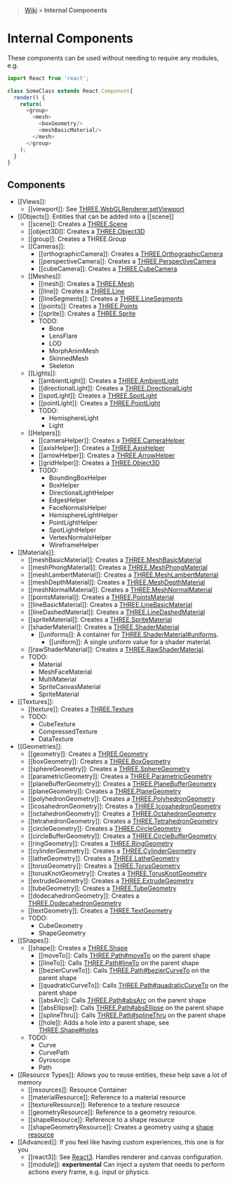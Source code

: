 > [Wiki](Home) » **Internal Components**

# Internal Components

These components can be used without needing to require any modules, e.g.

```js
import React from 'react';

class SomeClass extends React.Component{
  render() {
    return(
      <group>
        <mesh>
          <boxGeometry/>
          <meshBasicMaterial/>
        </mesh>
      </group>
    );
  }
}
```

## Components

* [[Views]]:
  * [[viewport]]: See [THREE.WebGLRenderer.setViewport](http://threejs.org/docs/#Reference/Renderers/WebGLRenderer.setViewport)
* [[Objects]]: Entities that can be added into a [[scene]]
  * [[scene]]: Creates a [THREE.Scene](http://threejs.org/docs/#Reference/Scenes/Scene)
  * [[object3D]]: Creates a [THREE.Object3D](http://threejs.org/docs/#Reference/Core/Object3D)
  * [[group]]: Creates a THREE.Group
  * [[Cameras]]:
    * [[orthographicCamera]]: Creates a [THREE.OrthographicCamera](http://threejs.org/docs/#Reference/Cameras/OrthographicCamera)
    * [[perspectiveCamera]]: Creates a [THREE.PerspectiveCamera](http://threejs.org/docs/#Reference/Cameras/PerspectiveCamera)
    * [[cubeCamera]]: Creates a [THREE.CubeCamera](http://threejs.org/docs/#Reference/Cameras/CubeCamera)
  * [[Meshes]]:
    * [[mesh]]: Creates a [THREE.Mesh](http://threejs.org/docs/#Reference/Objects/Mesh)
    * [[line]]: Creates a [THREE.Line](http://threejs.org/docs/#Reference/Objects/Line)
    * [[lineSegments]]: Creates a [THREE.LineSegments](http://threejs.org/docs/#Reference/Objects/LineSegments)
    * [[points]]: Creates a [THREE.Points](http://threejs.org/docs/#Reference/Objects/Points)
    * [[sprite]]: Creates a [THREE.Sprite](http://threejs.org/docs/#Reference/Objects/Sprite)
    * TODO:
      * Bone
      * LensFlare
      * LOD
      * MorphAnimMesh
      * SkinnedMesh
      * Skeleton
  * [[Lights]]:
    * [[ambientLight]]: Creates a [THREE.AmbientLight](http://threejs.org/docs/#Reference/Lights/AmbientLight)
    * [[directionalLight]]: Creates a [THREE.DirectionalLight](http://threejs.org/docs/#Reference/Lights/DirectionalLight)
    * [[spotLight]]: Creates a [THREE.SpotLight](http://threejs.org/docs/#Reference/Lights/SpotLight)
    * [[pointLight]]: Creates a [THREE.PointLight](http://threejs.org/docs/#Reference/Lights/PointLight)
    * TODO:
      * HemisphereLight
      * Light
  * [[Helpers]]:
    * [[cameraHelper]]: Creates a [THREE.CameraHelper](http://threejs.org/docs/#Reference/Extras.Helpers/CameraHelper)
    * [[axisHelper]]: Creates a [THREE.AxisHelper](http://threejs.org/docs/#Reference/Extras.Helpers/AxisHelper)
    * [[arrowHelper]]: Creates a [THREE.ArrowHelper](http://threejs.org/docs/#Reference/Extras.Helpers/ArrowHelper)
    * [[gridHelper]]: Creates a [THREE.Object3D](http://threejs.org/docs/#Reference/Core/Object3D)
    * TODO:
      * BoundingBoxHelper
      * BoxHelper
      * DirectionalLightHelper
      * EdgesHelper
      * FaceNormalsHelper
      * HemisphereLightHelper
      * PointLightHelper
      * SpotLightHelper
      * VertexNormalsHelper
      * WireframeHelper
* [[Materials]]:
  * [[meshBasicMaterial]]: Creates a [THREE.MeshBasicMaterial](http://threejs.org/docs/#Reference/Materials/MeshBasicMaterial)
  * [[meshPhongMaterial]]: Creates a [THREE.MeshPhongMaterial](http://threejs.org/docs/#Reference/Materials/MeshPhongMaterial)
  * [[meshLambertMaterial]]: Creates a [THREE.MeshLambertMaterial](http://threejs.org/docs/#Reference/Materials/MeshLambertMaterial)
  * [[meshDepthMaterial]]: Creates a [THREE.MeshDepthMaterial](http://threejs.org/docs/#Reference/Materials/MeshDepthMaterial)
  * [[meshNormalMaterial]]: Creates a [THREE.MeshNormalMaterial](http://threejs.org/docs/#Reference/Materials/MeshNormalMaterial)
  * [[pointsMaterial]]: Creates a [THREE.PointsMaterial](http://threejs.org/docs/#Reference/Materials/PointsMaterial)
  * [[lineBasicMaterial]]: Creates a [THREE.LineBasicMaterial](http://threejs.org/docs/#Reference/Materials/LineBasicMaterial)
  * [[lineDashedMaterial]]: Creates a [THREE.LineDashedMaterial](http://threejs.org/docs/#Reference/Materials/LineDashedMaterial)
  * [[spriteMaterial]]: Creates a [THREE.SpriteMaterial](http://threejs.org/docs/#Reference/Materials/SpriteMaterial)
  * [[shaderMaterial]]: Creates a [THREE.ShaderMaterial](http://threejs.org/docs/#Reference/Materials/ShaderMaterial)
    * [[uniforms]]: A container for [THREE.ShaderMaterial#uniforms](http://threejs.org/docs/#Reference/Materials/ShaderMaterial.uniforms).
      * [[uniform]]: A single uniform value for a shader material.
  * [[rawShaderMaterial]]: Creates a [THREE.RawShaderMaterial](http://threejs.org/docs/#Reference/Materials/RawShaderMaterial).
  * TODO:
    * Material
    * MeshFaceMaterial
    * MultiMaterial
    * SpriteCanvasMaterial
    * SpriteMaterial
* [[Textures]]:
  * [[texture]]: Creates a [THREE.Texture](http://threejs.org/docs/#Reference/Textures/Texture)
  * TODO:
    * CubeTexture
    * CompressedTexture
    * DataTexture
* [[Geometries]]:
  * [[geometry]]: Creates a [THREE.Geometry](http://threejs.org/docs/#Reference/Extras.Geometries/Geometry)
  * [[boxGeometry]]: Creates a [THREE.BoxGeometry](http://threejs.org/docs/#Reference/Extras.Geometries/BoxGeometry)
  * [[sphereGeometry]]: Creates a [THREE.SphereGeometry](http://threejs.org/docs/#Reference/Extras.Geometries/SphereGeometry)
  * [[parametricGeometry]]: Creates a [THREE.ParametricGeometry](http://threejs.org/docs/#Reference/Extras.Geometries/ParametricGeometry)
  * [[planeBufferGeometry]]: Creates a [THREE.PlaneBufferGeometry](http://threejs.org/docs/#Reference/Extras.Geometries/PlaneBufferGeometry)
  * [[planeGeometry]]: Creates a [THREE.PlaneGeometry](http://threejs.org/docs/#Reference/Extras.Geometries/PlaneGeometry)
  * [[polyhedronGeometry]]: Creates a [THREE.PolyhedronGeometry](http://threejs.org/docs/#Reference/Extras.Geometries/PolyhedronGeometry)
  * [[icosahedronGeometry]]: Creates a [THREE.IcosahedronGeometry](http://threejs.org/docs/#Reference/Extras.Geometries/IcosahedronGeometry)
  * [[octahedronGeometry]]: Creates a [THREE.OctahedronGeometry](http://threejs.org/docs/#Reference/Extras.Geometries/OctahedronGeometry)
  * [[tetrahedronGeometry]]: Creates a [THREE.TetrahedronGeometry](http://threejs.org/docs/#Reference/Extras.Geometries/TetrahedronGeometry)
  * [[circleGeometry]]: Creates a [THREE.CircleGeometry](http://threejs.org/docs/#Reference/Extras.Geometries/CircleGeometry)
  * [[circleBufferGeometry]]: Creates a [THREE.CircleBufferGeometry](http://threejs.org/docs/#Reference/Extras.Geometries/CircleBufferGeometry)
  * [[ringGeometry]]: Creates a [THREE.RingGeometry](http://threejs.org/docs/#Reference/Extras.Geometries/RingGeometry)
  * [[cylinderGeometry]]: Creates a [THREE.CylinderGeometry](http://threejs.org/docs/#Reference/Extras.Geometries/CylinderGeometry)
  * [[latheGeometry]]: Creates a [THREE.LatheGeometry](http://threejs.org/docs/#Reference/Extras.Geometries/LatheGeometry)
  * [[torusGeometry]]: Creates a [THREE.TorusGeometry](http://threejs.org/docs/#Reference/Extras.Geometries/TorusGeometry)
  * [[torusKnotGeometry]]: Creates a [THREE.TorusKnotGeometry](http://threejs.org/docs/#Reference/Extras.Geometries/TorusKnotGeometry)
  * [[extrudeGeometry]]: Creates a [THREE.ExtrudeGeometry](http://threejs.org/docs/#Reference/Extras.Geometries/ExtrudeGeometry)
  * [[tubeGeometry]]: Creates a [THREE.TubeGeometry](http://threejs.org/docs/#Reference/Extras.Geometries/TubeGeometry)
  * [[dodecahedronGeometry]]: Creates a [THREE.DodecahedronGeometry](http://threejs.org/docs/index.html#Reference/Extras.Geometries/DodecahedronGeometry)
  * [[textGeometry]]: Creates a [THREE.TextGeometry](http://threejs.org/docs/#Reference/Extras.Geometries/TextGeometry)
  * TODO:
    * CubeGeometry
    * ShapeGeometry
* [[Shapes]]:
  * [[shape]]: Creates a [THREE.Shape](http://threejs.org/docs/#Reference/Extras.Core/Shape)
    * [[moveTo]]: Calls [THREE.Path#moveTo](http://threejs.org/docs/#Reference/Extras.Core/Path.moveTo) on the parent shape
    * [[lineTo]]: Calls [THREE.Path#lineTo](http://threejs.org/docs/#Reference/Extras.Core/Path.lineTo) on the parent shape
    * [[bezierCurveTo]]: Calls [THREE.Path#bezierCurveTo](http://threejs.org/docs/#Reference/Extras.Core/Path.bezierCurveTo) on the parent shape
    * [[quadraticCurveTo]]: Calls [THREE.Path#quadraticCurveTo](http://threejs.org/docs/#Reference/Extras.Core/Path.quadraticCurveTo) on the parent shape
    * [[absArc]]: Calls [THREE.Path#absArc](http://threejs.org/docs/#Reference/Extras.Core/Path.absarc) on the parent shape
    * [[absEllipse]]: Calls [THREE.Path#absEllipse](http://threejs.org/docs/#Reference/Extras.Core/Path.absellipse) on the parent shape
    * [[splineThru]]: Calls [THREE.Path#splineThru](http://threejs.org/docs/#Reference/Extras.Core/Path.splineThru) on the parent shape
    * [[hole]]: Adds a hole into a parent shape, see [THREE.Shape#holes](http://threejs.org/docs/#Reference/Extras.Core/Shape.holes)
  * TODO:
    * Curve
    * CurvePath
    * Gyroscope
    * Path
* [[Resource Types]]: Allows you to reuse entities, these help save a lot of memory
  * [[resources]]: Resource Container
  * [[materialResource]]: Reference to a material resource
  * [[textureResource]]: Reference to a texture resource
  * [[geometryResource]]: Reference to a geometry resource.
  * [[shapeResource]]: Reference to a shape resource
  * [[shapeGeometryResource]]: Creates a geometry using a [shape resource](shape)
* [[Advanced]]: If you feel like having custom experiences, this one is for you
  * [[react3]]: See [React3](Entry-Point). Handles renderer and canvas configuration.
  * [[module]]: **experimental** Can inject a system that needs to perform actions every frame, e.g. input or physics.

